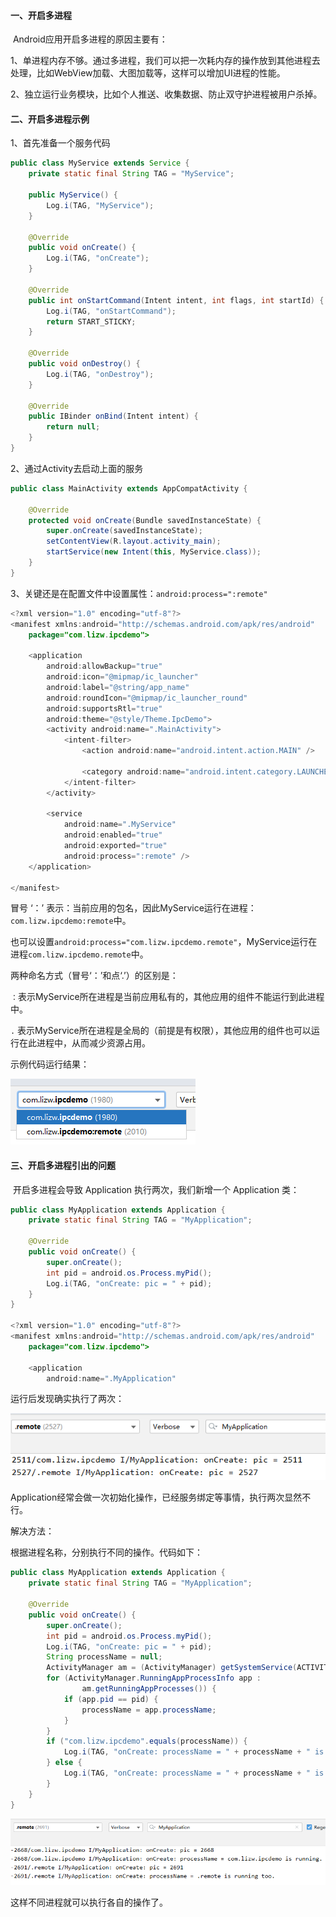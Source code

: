 #### 一、开启多进程

​		Android应用开启多进程的原因主要有：

1、单进程内存不够。通过多进程，我们可以把一次耗内存的操作放到其他进程去处理，比如WebView加载、大图加载等，这样可以增加UI进程的性能。

2、独立运行业务模块，比如个人推送、收集数据、防止双守护进程被用户杀掉。

#### 二、开启多进程示例

1、首先准备一个服务代码

```java
public class MyService extends Service {
    private static final String TAG = "MyService";

    public MyService() {
        Log.i(TAG, "MyService");
    }

    @Override
    public void onCreate() {
        Log.i(TAG, "onCreate");
    }

    @Override
    public int onStartCommand(Intent intent, int flags, int startId) {
        Log.i(TAG, "onStartCommand");
        return START_STICKY;
    }

    @Override
    public void onDestroy() {
        Log.i(TAG, "onDestroy");
    }

    @Override
    public IBinder onBind(Intent intent) {
        return null;
    }
}
```

2、通过Activity去启动上面的服务

```java
public class MainActivity extends AppCompatActivity {

    @Override
    protected void onCreate(Bundle savedInstanceState) {
        super.onCreate(savedInstanceState);
        setContentView(R.layout.activity_main);
        startService(new Intent(this, MyService.class));
    }
}
```

3、关键还是在配置文件中设置属性：`android:process=":remote"`

```java
<?xml version="1.0" encoding="utf-8"?>
<manifest xmlns:android="http://schemas.android.com/apk/res/android"
    package="com.lizw.ipcdemo">

    <application
        android:allowBackup="true"
        android:icon="@mipmap/ic_launcher"
        android:label="@string/app_name"
        android:roundIcon="@mipmap/ic_launcher_round"
        android:supportsRtl="true"
        android:theme="@style/Theme.IpcDemo">
        <activity android:name=".MainActivity">
            <intent-filter>
                <action android:name="android.intent.action.MAIN" />

                <category android:name="android.intent.category.LAUNCHER" />
            </intent-filter>
        </activity>

        <service
            android:name=".MyService"
            android:enabled="true"
            android:exported="true"
            android:process=":remote" />
    </application>

</manifest>
```

冒号 ‘：’ 表示：当前应用的包名，因此MyService运行在进程：`com.lizw.ipcdemo:remote`中。

也可以设置`android:process="com.lizw.ipcdemo.remote"`，MyService运行在进程`com.lizw.ipcdemo.remote`中。

两种命名方式（冒号‘：’和点‘.’）的区别是：

`：`表示MyService所在进程是当前应用私有的，其他应用的组件不能运行到此进程中。

`.` 表示MyService所在进程是全局的（前提是有权限），其他应用的组件也可以运行在此进程中，从而减少资源占用。

示例代码运行结果：

![image-20210907220623423](images/image-20210907220623423.png)

#### 三、开启多进程引出的问题

​		开启多进程会导致 Application 执行两次，我们新增一个 Application  类：

```java
public class MyApplication extends Application {
    private static final String TAG = "MyApplication";

    @Override
    public void onCreate() {
        super.onCreate();
        int pid = android.os.Process.myPid();
        Log.i(TAG, "onCreate: pic = " + pid);
    }
}

<?xml version="1.0" encoding="utf-8"?>
<manifest xmlns:android="http://schemas.android.com/apk/res/android"
    package="com.lizw.ipcdemo">

    <application
        android:name=".MyApplication"
```

运行后发现确实执行了两次：

![image-20210907222117051](images/image-20210907222117051.png)

Application经常会做一次初始化操作，已经服务绑定等事情，执行两次显然不行。

解决方法：

根据进程名称，分别执行不同的操作。代码如下：

```java
public class MyApplication extends Application {
    private static final String TAG = "MyApplication";

    @Override
    public void onCreate() {
        super.onCreate();
        int pid = android.os.Process.myPid();
        Log.i(TAG, "onCreate: pic = " + pid);
        String processName = null;
        ActivityManager am = (ActivityManager) getSystemService(ACTIVITY_SERVICE);
        for (ActivityManager.RunningAppProcessInfo app :
                am.getRunningAppProcesses()) {
            if (app.pid == pid) {
                processName = app.processName;
            }
        }
        if ("com.lizw.ipcdemo".equals(processName)) {
            Log.i(TAG, "onCreate: processName = " + processName + " is running.");
        } else {
            Log.i(TAG, "onCreate: processName = " + processName + " is running too.");
        }
    }
}
```

![image-20210907223240794](images/image-20210907223240794.png)

这样不同进程就可以执行各自的操作了。
